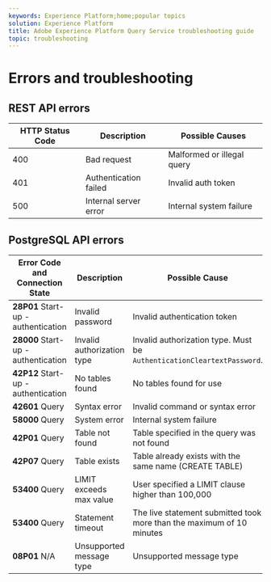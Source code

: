 ```yaml
---
keywords: Experience Platform;home;popular topics
solution: Experience Platform
title: Adobe Experience Platform Query Service troubleshooting guide
topic: troubleshooting
---
```


# Errors and troubleshooting

## REST API errors

| HTTP Status Code | Description | Possible Causes |
| ---------------- | ----------- | --------------- |
| 400 | Bad request | Malformed or illegal query |
| 401 | Authentication failed | Invalid auth token |
| 500 | Internal server error | Internal system failure |

## PostgreSQL API errors

| Error Code and Connection State | Description | Possible Cause |
| ------------------------------- | ----------- | -------------- |
| **28P01** Start-up - authentication | Invalid password | Invalid authentication token |
| **28000** Start-up - authentication | Invalid authorization type | Invalid authorization type. Must be `AuthenticationCleartextPassword`. |
| **42P12** Start-up - authentication | No tables found | No tables found for use |
| **42601** Query | Syntax error | Invalid command or syntax error |
| **58000** Query | System error | Internal system failure |
| **42P01** Query | Table not found | Table specified in the query was not found |
| **42P07** Query | Table exists | Table already exists with the same name (CREATE TABLE) |
| **53400** Query | LIMIT exceeds max value | User specified a LIMIT clause higher than 100,000 |
| **53400** Query | Statement timeout | The live statement submitted took more than the maximum of 10 minutes |
| **08P01** N/A | Unsupported message type | Unsupported message type |
